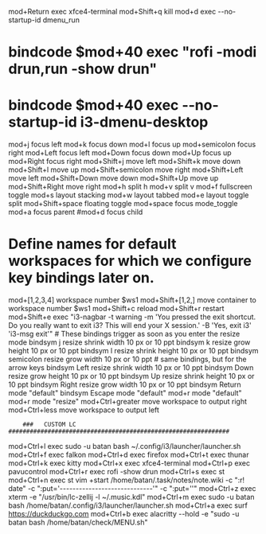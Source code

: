 mod+Return exec         xfce4-terminal
mod+Shift+q             kill
mod+d exec --no-startup-id dmenu_run
# bindcode $mod+40 exec "rofi -modi drun,run -show drun"
# bindcode $mod+40 exec --no-startup-id i3-dmenu-desktop
mod+j focus             left
mod+k focus             down
mod+l focus             up
mod+semicolon           focus right
mod+Left                focus left
mod+Down                focus down
mod+Up                  focus up
mod+Right               focus right
mod+Shift+j             move left
mod+Shift+k             move down
mod+Shift+l             move up
mod+Shift+semicolon     move right
mod+Shift+Left          move left
mod+Shift+Down          move down
mod+Shift+Up            move up
mod+Shift+Right         move right
mod+h                   split h
mod+v                   split v
mod+f                   fullscreen toggle
mod+s                   layout stacking
mod+w                   layout tabbed
mod+e                   layout toggle split
mod+Shift+space         floating toggle
mod+space               focus mode_toggle
mod+a                   focus parent
#mod+d                  focus child
# Define names for default workspaces for which we configure key bindings later on.
mod+[1,2,3,4]           workspace number $ws1
mod+Shift+[1,2,]        move container to workspace number $ws1
mod+Shift+c             reload
mod+Shift+r             restart
mod+Shift+e exec        "i3-nagbar -t warning -m 'You pressed the exit shortcut. Do you really want to exit i3? This will end your X session.' -B 'Yes, exit i3' 'i3-msg exit'"
        # These bindings trigger as soon as you enter the resize mode
        bindsym j resize shrink width 10 px or 10 ppt
        bindsym k resize grow height 10 px or 10 ppt
        bindsym l resize shrink height 10 px or 10 ppt
        bindsym semicolon resize grow width 10 px or 10 ppt
        # same bindings, but for the arrow keys
        bindsym Left resize shrink width 10 px or 10 ppt
        bindsym Down resize grow height 10 px or 10 ppt
        bindsym Up resize shrink height 10 px or 10 ppt
        bindsym Right resize grow width 10 px or 10 ppt
        bindsym Return mode "default"
        bindsym Escape mode "default"
        mod+r mode "default"
mod+r                   mode "resize"
mod+Ctrl+greater        move workspace to output right
mod+Ctrl+less           move workspace to output left


        ###   CUSTOM LC   ##############################################################
mod+Ctrl+l exec         sudo -u batan bash ~/.config/i3/launcher/launcher.sh
mod+Ctrl+f exec         falkon
mod+Ctrl+d exec         firefox
mod+Ctrl+t exec         thunar
mod+Ctrl+k exec         kitty
mod+Ctrl+x exec         xfce4-terminal
mod+Ctrl+p exec         pavucontrol
mod+Ctrl+r exec         rofi -show drun
mod+Ctrl+s exec         st
mod+Ctrl+n exec         st vim +start /home/batan/.task/notes/note.wiki -c ":r! date" -c ":put='-----------------------------'" -c ":put=''"
mod+Ctrl+z exec         xterm -e "/usr/bin/lc-zellij -l ~/.music.kdl"
mod+Ctrl+m exec         sudo -u batan bash /home/batan/.config/i3/launcher/launcher.sh
mod+Ctrl+a exec         surf https://duckduckgo.com
mod+Ctrl+b exec         alacritty --hold -e "sudo -u batan bash /home/batan/check/MENU.sh"

